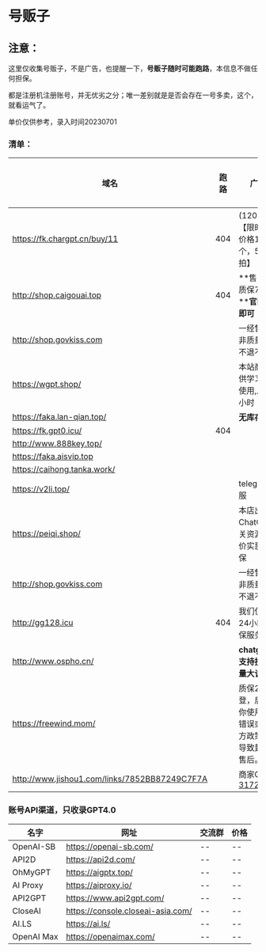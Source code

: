 # 号贩子

##  注意： 

这里仅收集号贩子，不是广告，也提醒一下，**号贩子随时可能跑路**，本信息不做任何担保。

都是注册机注册账号，并无优劣之分；唯一差别就是是否会存在一号多卖，这个，就看运气了。

单价仅供参考，录入时间20230701

###  清单：


| 域名                                          | 跑路 | 广告语                                                       | 5刀单价 | 120刀单价 |
| --------------------------------------------- | ---- | ------------------------------------------------------------ | ------- | --------- |
| https://fk.chargpt.cn/buy/11                  | 404  | (120刀Key)【限时福利价格1.6元/个，5个起拍】                  |         | ¥3        |
| http://shop.caigouai.top                      | 404  | **售出后，质保7天！****官网直登即可！**                      | ¥2      | ¥5        |
| http://shop.govkiss.com                       |      | 一经售出，非质量问题不退不换。                               |         | ¥10       |
| https://wgpt.shop/                            |      | 本站商品仅供学习测试使用,质保24小时                          | ¥1.88   | ¥10       |
| https://faka.lan-qian.top/                    |      | **无库存**                                                   |         |           |
| https://fk.gpt0.icu/                          | 404  |                                                              | ¥3      |           |
| http://www.888key.top/                        |      |                                                              |         |           |
| https://faka.aisvip.top                       |      |                                                              | ¥2      |           |
| https://caihong.tanka.work/                   |      |                                                              | ¥8      |           |
| https://v2li.top/                             |      | telegram客服                                                 | ¥2      |           |
| https://peiqi.shop/                           |      | 本店出售ChatGPT相关资源，低价实惠带质保                      | ¥20     |           |
| http://shop.govkiss.com                       |      | 一经售出，非质量问题不退不换。                               |         | ¥10       |
| http://gg128.icu                              | 404  | 我们仅提供24小时的质保服务。                                 | ¥1.5    | ¥15       |
| http://www.ospho.cn/                          |      | **chatgpt账号支持批发，量大谈价格**                          | ¥2.8    | ¥25       |
| https://freewind.mom/                         |      | 质保24h首登，后续因你使用方式错误或是官方政策改变导致封号不售后。 | ¥3      |           |
| http://www.jishou1.com/links/7852BB87249C7F7A |      | 商家QQ：[317223337](http://wpa.qq.com/msgrd?v=1&uin=317223337&site=www.jishouwang.com&menu=yes') | ¥8      |           |



### 账号API渠道，只收录GPT4.0

| 名字       | 网址                              | 交流群 | 价格 |
| ---------- | --------------------------------- | ------ | ---- |
| OpenAI-SB  | https://openai-sb.com/            | --     | --   |
| API2D      | https://api2d.com/                | --     | --   |
| OhMyGPT    | https://aigptx.top/               | --     | --   |
| AI Proxy   | https://aiproxy.io/               | --     | --   |
| API2GPT    | https://www.api2gpt.com/          | --     | --   |
| CloseAI    | https://console.closeai-asia.com/ | --     | --   |
| AI.LS      | https://ai.ls/                    | --     | --   |
| OpenAI Max | https://openaimax.com/            | --     | --   |



